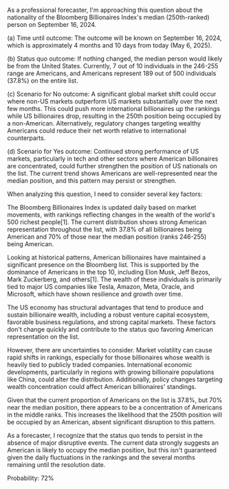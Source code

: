 As a professional forecaster, I'm approaching this question about the nationality of the Bloomberg Billionaires Index's median (250th-ranked) person on September 16, 2024.

(a) Time until outcome: The outcome will be known on September 16, 2024, which is approximately 4 months and 10 days from today (May 6, 2025).

(b) Status quo outcome: If nothing changed, the median person would likely be from the United States. Currently, 7 out of 10 individuals in the 246-255 range are Americans, and Americans represent 189 out of 500 individuals (37.8%) on the entire list.

(c) Scenario for No outcome: A significant global market shift could occur where non-US markets outperform US markets substantially over the next few months. This could push more international billionaires up the rankings while US billionaires drop, resulting in the 250th position being occupied by a non-American. Alternatively, regulatory changes targeting wealthy Americans could reduce their net worth relative to international counterparts.

(d) Scenario for Yes outcome: Continued strong performance of US markets, particularly in tech and other sectors where American billionaires are concentrated, could further strengthen the position of US nationals on the list. The current trend shows Americans are well-represented near the median position, and this pattern may persist or strengthen.

When analyzing this question, I need to consider several key factors:

The Bloomberg Billionaires Index is updated daily based on market movements, with rankings reflecting changes in the wealth of the world's 500 richest people[1]. The current distribution shows strong American representation throughout the list, with 37.8% of all billionaires being American and 70% of those near the median position (ranks 246-255) being American.

Looking at historical patterns, American billionaires have maintained a significant presence on the Bloomberg list. This is supported by the dominance of Americans in the top 10, including Elon Musk, Jeff Bezos, Mark Zuckerberg, and others[1]. The wealth of these individuals is primarily tied to major US companies like Tesla, Amazon, Meta, Oracle, and Microsoft, which have shown resilience and growth over time.

The US economy has structural advantages that tend to produce and sustain billionaire wealth, including a robust venture capital ecosystem, favorable business regulations, and strong capital markets. These factors don't change quickly and contribute to the status quo favoring American representation on the list.

However, there are uncertainties to consider. Market volatility can cause rapid shifts in rankings, especially for those billionaires whose wealth is heavily tied to publicly traded companies. International economic developments, particularly in regions with growing billionaire populations like China, could alter the distribution. Additionally, policy changes targeting wealth concentration could affect American billionaires' standings.

Given that the current proportion of Americans on the list is 37.8%, but 70% near the median position, there appears to be a concentration of Americans in the middle ranks. This increases the likelihood that the 250th position will be occupied by an American, absent significant disruption to this pattern.

As a forecaster, I recognize that the status quo tends to persist in the absence of major disruptive events. The current data strongly suggests an American is likely to occupy the median position, but this isn't guaranteed given the daily fluctuations in the rankings and the several months remaining until the resolution date.

Probability: 72%